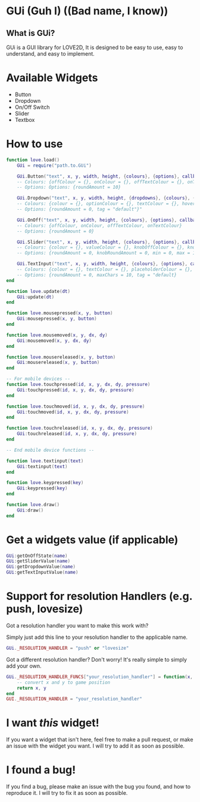 # GUi (Guh I) ((Bad name, I know))

## What is GUi?
GUi is a GUI library for LOVE2D, It is designed to be easy to use, easy to understand, and easy to implement.

# Available Widgets
- Button
- Dropdown
- On/Off Switch
- Slider
- Textbox

# How to use
```lua
function love.load()
    GUi = require("path.to.GUi")

    GUi.Button("text", x, y, width, height, {colours}, {options}, callback)
    -- Colours: {offColour = {}, onColour = {}, offTextColour = {}, onTextColour = {}}
    -- Options: Options: {roundAmount = 10}

    GUi.Dropdown("text", x, y, width, height, {dropdowns}, {colours}, {options}, callback)
    -- Colours: {colour = {}, optionColour = {}, textColour = {}, hoverColour = {}}
    -- Options: {roundAmount = 0, tag = "default"}"

    GUi.OnOff("text", x, y, width, height, {colours}, {options}, callback)
    -- Colours: {offColour, onColour, offTextColour, onTextColour}
    -- Options: {roundAmount = 0}

    GUi.Slider("text", x, y, width, height, {colours}, {options}, callback)
    -- Colours: {colour = {}, valueColour = {}, knobOffColour = {}, knobDownColour = {}, knobHighlightColour = {}}
    -- Options: {roundAmount = 0, knobRoundAmount = 0, min = 0, max = 100}

    GUi.TextInput("text", x, y, width, height, {colours}, {options}, callback)
    -- Colours: {colour = {}, textColour = {}, placeholderColour = {}, hoverColour ={}} 
    -- Options: {roundAmount = 0, maxChars = 10, tag = "default}
end

function love.update(dt)
    GUi:update(dt)
end

function love.mousepressed(x, y, button)
    GUi:mousepressed(x, y, button)
end

function love.mousemoved(x, y, dx, dy)
    GUi:mousemoved(x, y, dx, dy)
end

function love.mousereleased(x, y, button)
    GUi:mousereleased(x, y, button)
end

-- For mobile devices --
function love.touchpressed(id, x, y, dx, dy, pressure)
    GUi:touchpressed(id, x, y, dx, dy, pressure)
end

function love.touchmoved(id, x, y, dx, dy, pressure)
    GUi:touchmoved(id, x, y, dx, dy, pressure)
end

function love.touchreleased(id, x, y, dx, dy, pressure)
    GUi:touchreleased(id, x, y, dx, dy, pressure)
end

-- End mobile device functions --

function love.textinput(text)
    GUi:textinput(text)
end

function love.keypressed(key)
    GUi:keypressed(key)
end

function love.draw()
    GUi:draw()
end

```

# Get a widgets value (if applicable)
```lua
GUi:getOnOffState(name)
GUi:getSliderValue(name)
GUi:getDropdownValue(name)
GUi:getTextInputValue(name)
```

# Support for resolution Handlers (e.g. push, lovesize)
Got a resolution handler you want to make this work with?

Simply just add this line to your resolution handler to the applicable name.
```lua
GUi._RESOLUTION_HANDLER = "push" or "lovesize"
```

Got a different resolution handler? Don't worry! It's really simple to simply add your own.

```lua
GUi._RESOLUTION_HANDLER_FUNCS["your_resolution_handler"] = function(x, y)
    -- convert x and y to game position
    return x, y
end
GUI._RESOLUTION_HANDLER = "your_resolution_handler"
```

# I want *this* widget!
If you want a widget that isn't here, feel free to make a pull request, or make an issue with the widget you want. I will try to add it as soon as possible.

# I found a bug!
If you find a bug, please make an issue with the bug you found, and how to reproduce it. I will try to fix it as soon as possible.
